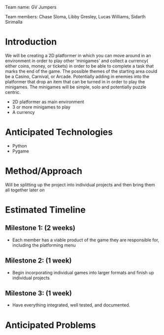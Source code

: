 Team name: GV Jumpers

Team members: Chase Sloma, Libby Gresley, Lucas Williams, Sidarth Sirimalla

# Introduction

We will be creating a 2D platformer in which you can move around in an environment in order to play other 'minigames' and collect a currency( either coins, money, or tickets) in order to be able to complete a task that marks the end of the game. The possible themes of the starting area could be a Casino, Carnival, or Arcade. Potentially adding in enemies into the platformer that drop an item that can be turned in in order to play the minigames. The minigames will be simple, solo and potentially puzzle centric.
* 2D platformer as main environment
* 3 or more minigames to play
* A currency

# Anticipated Technologies

* Python
* Pygame

# Method/Approach

Will be splitting up the project into individual projects and then bring them all together later on

# Estimated Timeline

## Milestone 1: (2 weeks)
* Each member has a viable product of the game they are responsible for, including the platforming menu

## Milestone 2: (1 week)
* Begin incorporating individual games into larger formats and finish up individual projects

## Milestone 3: (1 week)
* Have everything integrated, well tested, and documented.

# Anticipated Problems 

